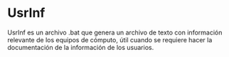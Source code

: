 # UsrInf
UsrInf es un archivo .bat que genera un archivo de texto con información relevante de los equipos de cómputo, útil cuando se requiere hacer la documentación de la información de los usuarios.
